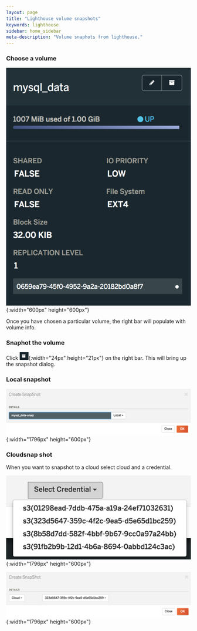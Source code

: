 ```yaml
---
layout: page
title: "Lighthouse volume snapshots"
keywords: lighthouse
sidebar: home_sidebar
meta-description: "Volume snaphots from lighthouse."
---
```


### Choose a volume

![Lighthouse pick snapshot volume](/images/lighthouse-new-volume-info.png){:width="600px" height="600px"}

Once you have chosen a particular volume, the right bar will populate with volume info.

### Snaphot the volume

Click ![Lighthouse group snapshot](/images/lh-new-archive-icon.png){:width="24px" height="21px"} on the right bar. This will bring up the snapshot dialog.

### Local snapshot

![Lighthouse group snapshot](/images/lighthouse-new-volume-local-snap.png){:width="1796px" height="600px"}

### Cloudsnap shot

When you want to snapshot to a cloud select cloud and a credential.

![Lighthouse group snapshot](/images/lighthouse-new-cloud-credential.png){:width="1796px" height="600px"}

![Lighthouse group snapshot](/images/lighthouse-new-cloud-snap.png){:width="1796px" height="600px"}
